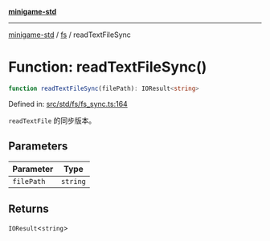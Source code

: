 [**minigame-std**](../../../README.md)

***

[minigame-std](../../../README.md) / [fs](../README.md) / readTextFileSync

# Function: readTextFileSync()

```ts
function readTextFileSync(filePath): IOResult<string>
```

Defined in: [src/std/fs/fs\_sync.ts:164](https://github.com/JiangJie/minigame-std/blob/8c5db4b9c3dabb4d0435a493922f29b60a730f0d/src/std/fs/fs_sync.ts#L164)

`readTextFile` 的同步版本。

## Parameters

| Parameter | Type |
| ------ | ------ |
| `filePath` | `string` |

## Returns

`IOResult`\<`string`\>

